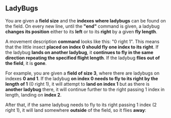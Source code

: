 ## LadyBugs

You are given a **field size** and the **indexes where ladybugs** can be found on the field. On every new line, until the **"end"** command is given, a ladybug **changes its position** either to its **left** or to its **right** by a given **fly length**. 

A movement description **command** looks like this: "0 right 1". This means that the little insect **placed on index 0 should fly one index to its right**. If the ladybug **lands on another ladybug**, it **continues to fly in the same direction repeating the specified flight length**. If the ladybug **flies out of the field**, it is **gone**.

For example, you are given a **field of size 3**, where there are ladybugs on indexes **0 and 1**. If the ladybug **on index 0 needs to fly to its right by the length of 1** (0 right 1), it will attempt to **land on index 1** but as there is **another ladybug** there, it will continue further to the right passing 1 index in length, landing on **index 2**. 

After that, if the same ladybug needs to fly to its right passing 1 index (2 right 1), it will land somewhere **outside** of the field, so it flies **away**:
